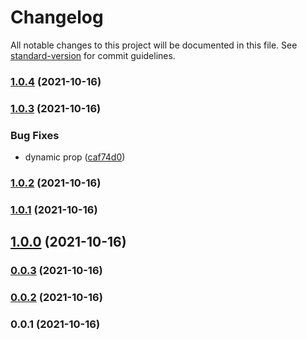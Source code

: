 # Changelog

All notable changes to this project will be documented in this file. See [standard-version](https://github.com/conventional-changelog/standard-version) for commit guidelines.

### [1.0.4](https://github.com/linq2js/reskin/compare/v1.0.3...v1.0.4) (2021-10-16)

### [1.0.3](https://github.com/linq2js/reskin/compare/v1.0.2...v1.0.3) (2021-10-16)


### Bug Fixes

* dynamic prop ([caf74d0](https://github.com/linq2js/reskin/commit/caf74d034fc8aa2118f494fd372c2ed2a9fc3111))

### [1.0.2](https://github.com/linq2js/reskin/compare/v1.0.1...v1.0.2) (2021-10-16)

### [1.0.1](https://github.com/linq2js/reskin/compare/v1.0.0...v1.0.1) (2021-10-16)

## [1.0.0](https://github.com/linq2js/reskin/compare/v0.0.3...v1.0.0) (2021-10-16)

### [0.0.3](https://github.com/linq2js/reskin/compare/v0.0.2...v0.0.3) (2021-10-16)

### [0.0.2](https://github.com/linq2js/reskin/compare/v0.0.1...v0.0.2) (2021-10-16)

### 0.0.1 (2021-10-16)
